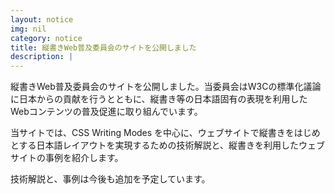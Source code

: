 ```yaml
---
layout: notice
img: nil
category: notice
title: 縦書きWeb普及委員会のサイトを公開しました
description: |
---
```


縦書きWeb普及委員会のサイトを公開しました。当委員会はW3Cの標準化議論に日本からの貢献を行うとともに、縦書き等の日本語固有の表現を利用したWebコンテンツの普及促進に取り組んでいます。

当サイトでは、CSS Writing Modes を中心に、ウェブサイトで縦書きをはじめとする日本語レイアウトを実現するための技術解説と、縦書きを利用したウェブサイトの事例を紹介します。

技術解説と、事例は今後も追加を予定しています。